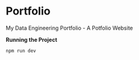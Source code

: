 # Portfolio
My Data Engineering Portfolio - A Potfolio Website

**Running the Project**

```bash
npm run dev
```
